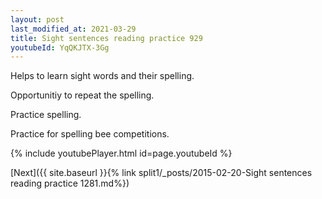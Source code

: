 ```yaml
---
layout: post
last_modified_at: 2021-03-29
title: Sight sentences reading practice 929
youtubeId: YqQKJTX-3Gg
---
```

 
 
Helps to learn sight words and their spelling.

Opportunitiy to repeat the spelling. 

Practice spelling. 
 
Practice for spelling bee competitions. 
 
{% include youtubePlayer.html id=page.youtubeId %}
 
 

[Next]({{ site.baseurl }}{% link  split1/_posts/2015-02-20-Sight sentences reading practice 1281.md%})
 
